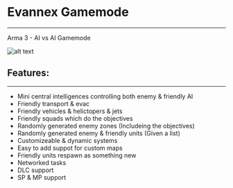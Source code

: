 # Evannex Gamemode
---
Arma 3 - AI vs AI Gamemode

![alt text](http://www.bradenmckewen.com/img/projects/arma-3-mods/evannex.png "Gamemode Header Image")

## Features:
---
- Mini central intelligences controlling both enemy & friendly AI
- Friendly transport & evac
- Friendly vehicles & helictopers & jets
- Friendly squads which do the objectives
- Randomly generated enemy zones (Includeing the objectives)
- Randomly generated enemy & friendly units (Given a list)
- Customizeable & dynamic systems
- Easy to add suppot for custom maps
- Friendly units respawn as something new
- Networked tasks
- DLC support
- SP & MP support